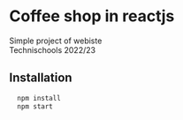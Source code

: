 
# Coffee shop in reactjs

Simple project of webiste \
Technischools 2022/23
## Installation

```bash
  npm install
  npm start
```
    
